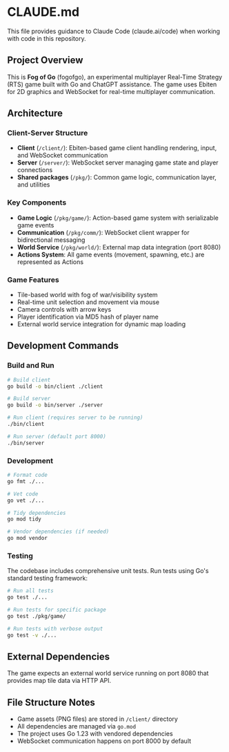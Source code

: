 # CLAUDE.md

This file provides guidance to Claude Code (claude.ai/code) when working with code in this repository.

## Project Overview

This is **Fog of Go** (fogofgo), an experimental multiplayer Real-Time Strategy (RTS) game built with Go and ChatGPT assistance. The game uses Ebiten for 2D graphics and WebSocket for real-time multiplayer communication.

## Architecture

### Client-Server Structure
- **Client** (`/client/`): Ebiten-based game client handling rendering, input, and WebSocket communication
- **Server** (`/server/`): WebSocket server managing game state and player connections  
- **Shared packages** (`/pkg/`): Common game logic, communication layer, and utilities

### Key Components
- **Game Logic** (`/pkg/game/`): Action-based game system with serializable game events
- **Communication** (`/pkg/comm/`): WebSocket client wrapper for bidirectional messaging
- **World Service** (`/pkg/world/`): External map data integration (port 8080)
- **Actions System**: All game events (movement, spawning, etc.) are represented as Actions

### Game Features
- Tile-based world with fog of war/visibility system
- Real-time unit selection and movement via mouse
- Camera controls with arrow keys
- Player identification via MD5 hash of player name
- External world service integration for dynamic map loading

## Development Commands

### Build and Run
```bash
# Build client
go build -o bin/client ./client

# Build server  
go build -o bin/server ./server

# Run client (requires server to be running)
./bin/client

# Run server (default port 8000)
./bin/server
```

### Development
```bash
# Format code
go fmt ./...

# Vet code
go vet ./...

# Tidy dependencies
go mod tidy

# Vendor dependencies (if needed)
go mod vendor
```

### Testing
The codebase includes comprehensive unit tests. Run tests using Go's standard testing framework:

```bash
# Run all tests
go test ./...

# Run tests for specific package
go test ./pkg/game/

# Run tests with verbose output
go test -v ./...
```

## External Dependencies

The game expects an external world service running on port 8080 that provides map tile data via HTTP API.

## File Structure Notes

- Game assets (PNG files) are stored in `/client/` directory
- All dependencies are managed via `go.mod` 
- The project uses Go 1.23 with vendored dependencies
- WebSocket communication happens on port 8000 by default